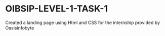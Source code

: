# OIBSIP-LEVEL-1-TASK-1
Created a landing page using Html and CSS for the internship provided by Oasisinfobyte
